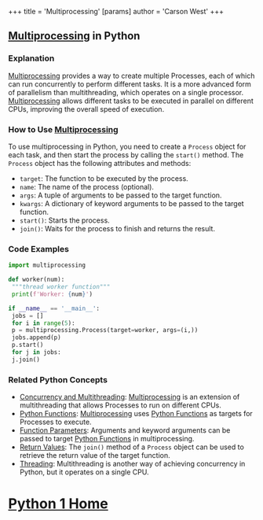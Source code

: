 +++
 title = 'Multiprocessing'
[params]
	author = 'Carson West'
+++
## [Multiprocessing](./../multiprocessing/) in Python

### Explanation
 [Multiprocessing](./../multiprocessing/) provides a way to create multiple Processes, each of which can run concurrently to perform different tasks. It is a more advanced form of parallelism than multithreading, which operates on a single processor. [Multiprocessing](./../multiprocessing/) allows different tasks to be executed in parallel on different CPUs, improving the overall speed of execution.

### How to Use [Multiprocessing](./../multiprocessing/)
To use multiprocessing in Python, you need to create a `Process` object for each task, and then start the process by calling the `start()` method. The `Process` object has the following attributes and methods:

- `target`: The function to be executed by the process.
- `name`: The name of the process (optional).
- `args`: A tuple of arguments to be passed to the target function.
- `kwargs`: A dictionary of keyword arguments to be passed to the target function.
- `start()`: Starts the process.
- `join()`: Waits for the process to finish and returns the result.

### Code Examples
```python
import multiprocessing

def worker(num):
 """thread worker function"""
 print(f'Worker: {num}')

if __name__ == '__main__':
 jobs = []
 for i in range(5):
 p = multiprocessing.Process(target=worker, args=(i,))
 jobs.append(p)
 p.start()
 for j in jobs:
 j.join()
```

### Related Python Concepts
- [Concurrency and Multithreading](./../concurrency-and-multithreading/): [Multiprocessing](./../multiprocessing/) is an extension of multithreading that allows Processes to run on different CPUs.
- [Python Functions](./../python-functions/): [Multiprocessing](./../multiprocessing/) uses [Python Functions](./../python-functions/) as targets for Processes to execute.
- [Function Parameters](./../function-parameters/): Arguments and keyword arguments can be passed to target [Python Functions](./../python-functions/) in multiprocessing.
- [Return Values](./../return-values/): The `join()` method of a `Process` object can be used to retrieve the return value of the target function.
- [Threading](./../threading/): Multithreading is another way of achieving concurrency in Python, but it operates on a single CPU.
# [Python 1 Home](./../python-1-home/)